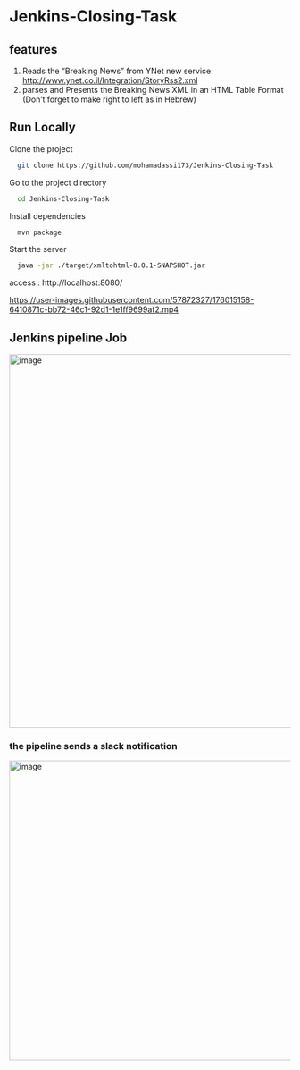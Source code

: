 # Jenkins-Closing-Task

## features  
1. Reads the “Breaking News” from YNet new service: http://www.ynet.co.il/Integration/StoryRss2.xml  
2. parses and Presents the Breaking
News XML in an HTML Table Format (Don’t forget to make right to left as in
Hebrew)


## Run Locally

Clone the project

```bash
  git clone https://github.com/mohamadassi173/Jenkins-Closing-Task   
```

Go to the project directory

```bash
  cd Jenkins-Closing-Task 
```

Install dependencies

```bash
  mvn package  
```

Start the server

```bash
  java -jar ./target/xmltohtml-0.0.1-SNAPSHOT.jar
```

access : http://localhost:8080/ 


https://user-images.githubusercontent.com/57872327/176015158-6410871c-bb72-46c1-92d1-1e1ff9699af2.mp4

## Jenkins pipeline Job

<img width="668" alt="image" src="https://user-images.githubusercontent.com/57872327/176038731-d1951a5b-e526-4c8a-81a5-bf13c91885a6.png">

### the pipeline sends a slack notification
<img width="537" alt="image" src="https://user-images.githubusercontent.com/57872327/176038638-d3075267-7f8d-42f8-a291-79dccd4de4dd.png">
